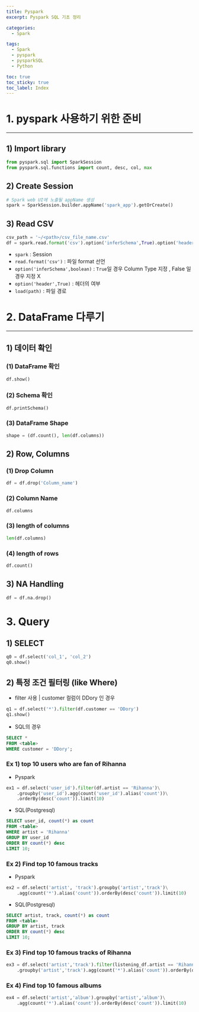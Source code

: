 ```yaml
---
title: Pyspark
excerpt: Pyspark SQL 기초 정리

categories:
  - Spark

tags:
  - Spark
  - pyspark
  - pysparkSQL
  - Python

toc: true
toc_sticky: true
toc_label: Index
---
```


# 1. pyspark 사용하기 위한 준비
---
## 1) Import library
```python
from pyspark.sql import SparkSession
from pyspark.sql.functions import count, desc, col, max
```

## 2) Create Session
```python
# Spark web UI에 노출될 appName 생성
spark = SparkSession.builder.appName('spark_app').getOrCreate()
```


## 3) Read CSV
```python
csv_path = '~/<path>/csv_file_name.csv'
df = spark.read.format('csv').option('inferSchema',True).option('header',True).load(csv_path)
```

- `spark` : Session
- `read.format('csv')` : 파일 format 선언
- `option('inferSchema',boolean)` : `True`일 경우 Column Type 지정 , False 일 경우 지정 X
- `option('header',True)` : 헤더의 여부
- `load(path)` : 파일 경로 


# 2. DataFrame 다루기
---
## 1) 데이터 확인
### (1) DataFrame 확인
```python
df.show()
```

### (2) Schema 확인
```python
df.printSchema()
```

### (3) DataFrame Shape
```python
shape = (df.count(), len(df.columns))
```

## 2) Row, Columns
### (1) Drop Column
```python
df = df.drop('Column_name')
```

### (2) Column Name
```python
df.columns
```

### (3) length of columns
```python
len(df.columns)
```

### (4) length of rows
```python
df.count()
```

## 3) NA Handling
````python
df = df.na.drop()
````

# 3. Query
## 1) SELECT
````python
q0 = df.select('col_1', 'col_2')
q0.show()
````

## 2) 특정 조건 필터링 (like Where)
- filter 사용
| customer 컬럼이 DDory 인 경우
````python
q1 = df.select('*').filter(df.customer == 'DDory')
q1.show()
````
- SQL의 경우
```sql
SELECT *
FROM <table>
WHERE customer = 'DDory';
```

### Ex 1) top 10 users who are fan of Rihanna
- Pyspark
```python
ex1 = df.select('user_id').filter(df.artist == 'Rihanna')\
    .groupby('user_id').agg(count('user_id').alias('count'))\
    .orderBy(desc('count')).limit(10)
```

- SQL(Postgresql)
```sql
SELECT user_id, count(*) as count
FROM <table>
WHERE artist = 'Rihanna'
GROUP BY user_id
ORDER BY count(*) desc
LIMIT 10;
```

### Ex 2) Find top 10 famous tracks
- Pyspark
````python
ex2 = df.select('artist', 'track').groupby('artist','track')\
    .agg(count('*').alias('count')).orderBy(desc('count')).limit(10)
````

- SQL(Postgresql)
```sql
SELECT artist, track, count(*) as count
FROM <table>
GROUP BY artist, track
ORDER BY count(*) desc
LIMIT 10;
```
### Ex 3) Find top 10 famous tracks of Rihanna
```python
ex3 = df.select('artist','track').filter(listening_df.artist == 'Rihanna')\
    .groupby('artist','track').agg(count('*').alias('count')).orderBy(desc('count')).limit(10)
```

### Ex 4) Find top 10 famous albums
```python
ex4 = df.select('artist','album').groupby('artist','album')\
    .agg(count('*').alias('count')).orderBy(desc('count')).limit(10)
```
